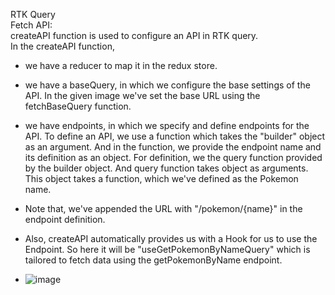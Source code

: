 RTK Query  
Fetch API:  
createAPI function is used to configure an API in RTK query.  
In the createAPI function,   
- we have a reducer to map it in the redux store.
- we have a baseQuery, in which we configure the base settings of the API. In the given image we've set the base URL using the fetchBaseQuery function.
- we have endpoints, in which we specify and define endpoints for the API. To define an API, we use a function which takes the "builder" object as an argument. And in the function, we provide the endpoint name and its definition as an object. For definition, we the query function provided by the builder object. And query function takes object as arguments. This object takes a function, which we've defined as the Pokemon name.
- Note that, we've appended the URL with "/pokemon/{name}" in the endpoint definition.  
- Also, createAPI automatically provides us with a Hook for us to use the Endpoint. So here it will be "useGetPokemonByNameQuery" which is tailored to fetch data using the getPokemonByName endpoint.

- ![image](https://github.com/Gayathri229/NamasteReact/assets/60467364/90991c03-fe82-41ad-be24-dc5173f66490)

